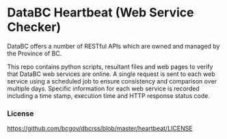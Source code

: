 # DataBC Heartbeat (Web Service Checker)

DataBC offers a number of RESTful APIs which are owned and managed by the Province of BC. 

This repo contains python scripts, resultant files and web pages to verify that DataBC web services are online. A single request is sent to
each web service using a scheduled job to ensure consistency and comparison over multiple days.
Specific information for each web service is recorded including a time stamp, execution time and HTTP response status code.


### License

https://github.com/bcgov/dbcrss/blob/master/heartbeat/LICENSE
